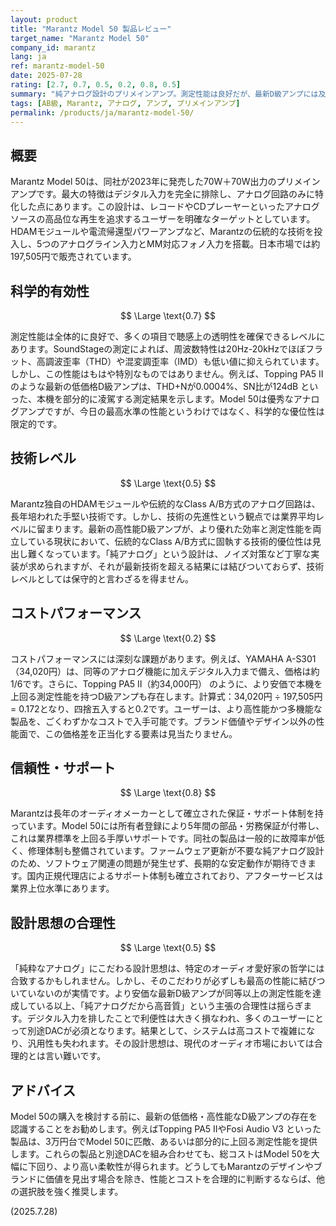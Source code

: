 ```yaml
---
layout: product
title: "Marantz Model 50 製品レビュー"
target_name: "Marantz Model 50"
company_id: marantz
lang: ja
ref: marantz-model-50
date: 2025-07-28
rating: [2.7, 0.7, 0.5, 0.2, 0.8, 0.5]
summary: "純アナログ設計のプリメインアンプ。測定性能は良好だが、最新D級アンプには及ばず、デジタル入力もないため、コストパフォーマンスと合理性に大きな課題がある。"
tags: [AB級, Marantz, アナログ, アンプ, プリメインアンプ]
permalink: /products/ja/marantz-model-50/
---
```

## 概要

Marantz Model 50は、同社が2023年に発売した70W＋70W出力のプリメインアンプです。最大の特徴はデジタル入力を完全に排除し、アナログ回路のみに特化した点にあります。この設計は、レコードやCDプレーヤーといったアナログソースの高品位な再生を追求するユーザーを明確なターゲットとしています。HDAMモジュールや電流帰還型パワーアンプなど、Marantzの伝統的な技術を投入し、5つのアナログライン入力とMM対応フォノ入力を搭載。日本市場では約197,505円で販売されています。

## 科学的有効性

$$ \Large \text{0.7} $$

測定性能は全体的に良好で、多くの項目で聴感上の透明性を確保できるレベルにあります。SoundStageの測定によれば、周波数特性は20Hz-20kHzでほぼフラット、高調波歪率（THD）や混変調歪率（IMD）も低い値に抑えられています。しかし、この性能はもはや特別なものではありません。例えば、Topping PA5 IIのような最新の低価格D級アンプは、THD+Nが0.0004%、SN比が124dB といった、本機を部分的に凌駕する測定結果を示します。Model 50は優秀なアナログアンプですが、今日の最高水準の性能というわけではなく、科学的な優位性は限定的です。

## 技術レベル

$$ \Large \text{0.5} $$

Marantz独自のHDAMモジュールや伝統的なClass A/B方式のアナログ回路は、長年培われた手堅い技術です。しかし、技術の先進性という観点では業界平均レベルに留まります。最新の高性能D級アンプが、より優れた効率と測定性能を両立している現状において、伝統的なClass A/B方式に固執する技術的優位性は見出し難くなっています。「純アナログ」という設計は、ノイズ対策など丁寧な実装が求められますが、それが最新技術を超える結果には結びついておらず、技術レベルとしては保守的と言わざるを得ません。

## コストパフォーマンス

$$ \Large \text{0.2} $$

コストパフォーマンスには深刻な課題があります。例えば、YAMAHA A-S301（34,020円）は、同等のアナログ機能に加えデジタル入力まで備え、価格は約1/6です。さらに、Topping PA5 II（約34,000円） のように、より安価で本機を上回る測定性能を持つD級アンプも存在します。計算式：34,020円 ÷ 197,505円 = 0.172となり、四捨五入すると0.2です。ユーザーは、より高性能かつ多機能な製品を、ごくわずかなコストで入手可能です。ブランド価値やデザイン以外の性能面で、この価格差を正当化する要素は見当たりません。

## 信頼性・サポート

$$ \Large \text{0.8} $$

Marantzは長年のオーディオメーカーとして確立された保証・サポート体制を持っています。Model 50には所有者登録により5年間の部品・労務保証が付帯し、これは業界標準を上回る手厚いサポートです。同社の製品は一般的に故障率が低く、修理体制も整備されています。ファームウェア更新が不要な純アナログ設計のため、ソフトウェア関連の問題が発生せず、長期的な安定動作が期待できます。国内正規代理店によるサポート体制も確立されており、アフターサービスは業界上位水準にあります。

## 設計思想の合理性

$$ \Large \text{0.5} $$

「純粋なアナログ」にこだわる設計思想は、特定のオーディオ愛好家の哲学には合致するかもしれません。しかし、そのこだわりが必ずしも最高の性能に結びついていないのが実情です。より安価な最新D級アンプが同等以上の測定性能を達成している以上、「純アナログだから高音質」という主張の合理性は揺らぎます。デジタル入力を排したことで利便性は大きく損なわれ、多くのユーザーにとって別途DACが必須となります。結果として、システムは高コストで複雑になり、汎用性も失われます。その設計思想は、現代のオーディオ市場においては合理的とは言い難いです。

## アドバイス

Model 50の購入を検討する前に、最新の低価格・高性能なD級アンプの存在を認識することをお勧めします。例えばTopping PA5 IIやFosi Audio V3 といった製品は、3万円台でModel 50に匹敵、あるいは部分的に上回る測定性能を提供します。これらの製品と別途DACを組み合わせても、総コストはModel 50を大幅に下回り、より高い柔軟性が得られます。どうしてもMarantzのデザインやブランドに価値を見出す場合を除き、性能とコストを合理的に判断するならば、他の選択肢を強く推奨します。

(2025.7.28)
